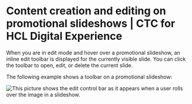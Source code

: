 # Content creation and editing on promotional slideshows \| CTC for HCL Digital Experience

When you are in edit mode and hover over a promotional slideshow, an inline edit toolbar is displayed for the currently visible slide. You can click the toolbar to open, edit, or delete the current slide.

The following example shows a toolbar on a promotional slideshow:

![This picture shows the edit control bar as it appears when a user rolls over the image in a slideshow.](../images/InlineEditPromo_small.jpg)


